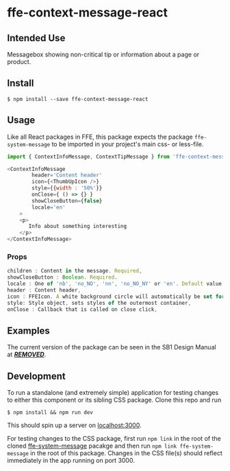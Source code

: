 # ffe-context-message-react

## Intended Use

Messagebox showing non-critical tip or information about a page or product.

## Install

```
$ npm install --save ffe-context-message-react
```

## Usage

Like all React packages in FFE, this package expects the package `ffe-system-message` to be imported in your project's main css- or less-file.


```javascript
import { ContextInfoMessage, ContextTipMessage } from 'ffe-context-message-react';

<ContextInfoMessage 
        header='Content header'
        icon={<ThumbUpIcon />}  
        style={{width : '50%'}}
        onClose={ () => {} }
        showCloseButton={false}
        locale='en'
    >
    <p>
       Info about something interesting
    </p>
</ContextInfoMessage>
```

### Props
```javascript
children : Content in the message. Required,
showCloseButton : Boolean. Required.
locale : One of 'nb', 'no_NO', 'nn', 'no_NO_NY' or 'en'. Default value 'nb',
header : Content header,
icon : FFEIcon. A white background circle will automatically be set for the icon passed,
style: Style object, sets styles of the outermost container,
onClose : Callback that is called on close click,
```

## Examples

The current version of the package can be seen in the SB1 Design Manual at [***REMOVED***](***REMOVED***).

## Development

To run a standalone (and extremely simple) application for testing changes to either this component or its sibling CSS package. Clone this repo and run
```
$ npm install && npm run dev
```
This should spin up a server on [localhost:3000](http://localhost:3000).

For testing changes to the CSS package, first run `npm link` in the root of the cloned [ffe-system-message](***REMOVED***) pacakge and then run `npm link ffe-system-message` in the root of this package. Changes in the CSS file(s) should reflect immediately in the app running on port 3000.
